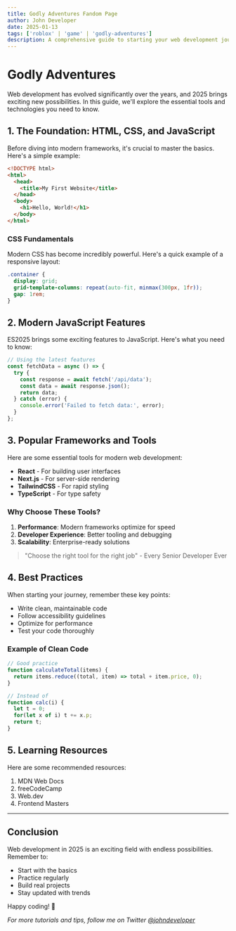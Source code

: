 ```yaml
---
title: Godly Adventures Fandom Page
author: John Developer
date: 2025-01-13
tags: ['roblox' | 'game' | 'godly-adventures']
description: A comprehensive guide to starting your web development journey in 2025
---
```


# Godly Adventures

Web development has evolved significantly over the years, and 2025 brings exciting new possibilities. In this guide, we'll explore the essential tools and technologies you need to know.

## 1. The Foundation: HTML, CSS, and JavaScript

Before diving into modern frameworks, it's crucial to master the basics. Here's a simple example:

```html
<!DOCTYPE html>
<html>
  <head>
    <title>My First Website</title>
  </head>
  <body>
    <h1>Hello, World!</h1>
  </body>
</html>
```

### CSS Fundamentals

Modern CSS has become incredibly powerful. Here's a quick example of a responsive layout:

```css
.container {
  display: grid;
  grid-template-columns: repeat(auto-fit, minmax(300px, 1fr));
  gap: 1rem;
}
```

## 2. Modern JavaScript Features

ES2025 brings some exciting features to JavaScript. Here's what you need to know:

```javascript
// Using the latest features
const fetchData = async () => {
  try {
    const response = await fetch('/api/data');
    const data = await response.json();
    return data;
  } catch (error) {
    console.error('Failed to fetch data:', error);
  }
};
```

## 3. Popular Frameworks and Tools

Here are some essential tools for modern web development:

- **React** - For building user interfaces
- **Next.js** - For server-side rendering
- **TailwindCSS** - For rapid styling
- **TypeScript** - For type safety

### Why Choose These Tools?

1. **Performance**: Modern frameworks optimize for speed
2. **Developer Experience**: Better tooling and debugging
3. **Scalability**: Enterprise-ready solutions

> "Choose the right tool for the right job" - Every Senior Developer Ever

## 4. Best Practices

When starting your journey, remember these key points:

* Write clean, maintainable code
* Follow accessibility guidelines
* Optimize for performance
* Test your code thoroughly

### Example of Clean Code

```javascript
// Good practice
function calculateTotal(items) {
  return items.reduce((total, item) => total + item.price, 0);
}

// Instead of
function calc(i) {
  let t = 0;
  for(let x of i) t += x.p;
  return t;
}
```

## 5. Learning Resources

Here are some recommended resources:

1. MDN Web Docs
2. freeCodeCamp
3. Web.dev
4. Frontend Masters

---

## Conclusion

Web development in 2025 is an exciting field with endless possibilities. Remember to:

- Start with the basics
- Practice regularly
- Build real projects
- Stay updated with trends

Happy coding! 🚀

*For more tutorials and tips, follow me on Twitter [@johndeveloper](https://twitter.com/johndeveloper)*
